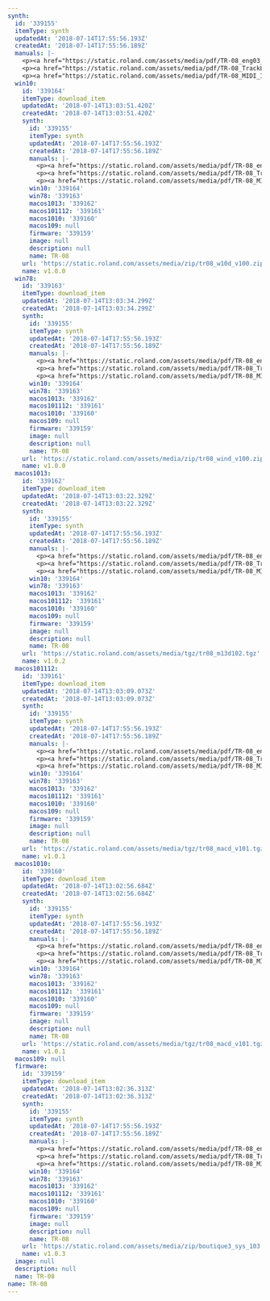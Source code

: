```yaml
---
synth:
  id: '339155'
  itemType: synth
  updatedAt: '2018-07-14T17:55:56.193Z'
  createdAt: '2018-07-14T17:55:56.189Z'
  manuals: |-
    <p><a href="https://static.roland.com/assets/media/pdf/TR-08_eng03_W.pdf">Owner's manual</a></p>
    <p><a href="https://static.roland.com/assets/media/pdf/TR-08_TrackList_eng01_W.pdf">Preset track list</a></p>
    <p><a href="https://static.roland.com/assets/media/pdf/TR-08_MIDI_Imple_Chart_eng01_W.pdf">MIDI implementation chart v1.00</a></p>
  win10:
    id: '339164'
    itemType: download_item
    updatedAt: '2018-07-14T13:03:51.420Z'
    createdAt: '2018-07-14T13:03:51.420Z'
    synth:
      id: '339155'
      itemType: synth
      updatedAt: '2018-07-14T17:55:56.193Z'
      createdAt: '2018-07-14T17:55:56.189Z'
      manuals: |-
        <p><a href="https://static.roland.com/assets/media/pdf/TR-08_eng03_W.pdf">Owner's manual</a></p>
        <p><a href="https://static.roland.com/assets/media/pdf/TR-08_TrackList_eng01_W.pdf">Preset track list</a></p>
        <p><a href="https://static.roland.com/assets/media/pdf/TR-08_MIDI_Imple_Chart_eng01_W.pdf">MIDI implementation chart v1.00</a></p>
      win10: '339164'
      win78: '339163'
      macos1013: '339162'
      macos101112: '339161'
      macos1010: '339160'
      macos109: null
      firmware: '339159'
      image: null
      description: null
      name: TR-08
    url: 'https://static.roland.com/assets/media/zip/tr08_w10d_v100.zip'
    name: v1.0.0
  win78:
    id: '339163'
    itemType: download_item
    updatedAt: '2018-07-14T13:03:34.299Z'
    createdAt: '2018-07-14T13:03:34.299Z'
    synth:
      id: '339155'
      itemType: synth
      updatedAt: '2018-07-14T17:55:56.193Z'
      createdAt: '2018-07-14T17:55:56.189Z'
      manuals: |-
        <p><a href="https://static.roland.com/assets/media/pdf/TR-08_eng03_W.pdf">Owner's manual</a></p>
        <p><a href="https://static.roland.com/assets/media/pdf/TR-08_TrackList_eng01_W.pdf">Preset track list</a></p>
        <p><a href="https://static.roland.com/assets/media/pdf/TR-08_MIDI_Imple_Chart_eng01_W.pdf">MIDI implementation chart v1.00</a></p>
      win10: '339164'
      win78: '339163'
      macos1013: '339162'
      macos101112: '339161'
      macos1010: '339160'
      macos109: null
      firmware: '339159'
      image: null
      description: null
      name: TR-08
    url: 'https://static.roland.com/assets/media/zip/tr08_wind_v100.zip'
    name: v1.0.0
  macos1013:
    id: '339162'
    itemType: download_item
    updatedAt: '2018-07-14T13:03:22.329Z'
    createdAt: '2018-07-14T13:03:22.329Z'
    synth:
      id: '339155'
      itemType: synth
      updatedAt: '2018-07-14T17:55:56.193Z'
      createdAt: '2018-07-14T17:55:56.189Z'
      manuals: |-
        <p><a href="https://static.roland.com/assets/media/pdf/TR-08_eng03_W.pdf">Owner's manual</a></p>
        <p><a href="https://static.roland.com/assets/media/pdf/TR-08_TrackList_eng01_W.pdf">Preset track list</a></p>
        <p><a href="https://static.roland.com/assets/media/pdf/TR-08_MIDI_Imple_Chart_eng01_W.pdf">MIDI implementation chart v1.00</a></p>
      win10: '339164'
      win78: '339163'
      macos1013: '339162'
      macos101112: '339161'
      macos1010: '339160'
      macos109: null
      firmware: '339159'
      image: null
      description: null
      name: TR-08
    url: 'https://static.roland.com/assets/media/tgz/tr08_m13d102.tgz'
    name: v1.0.2
  macos101112:
    id: '339161'
    itemType: download_item
    updatedAt: '2018-07-14T13:03:09.073Z'
    createdAt: '2018-07-14T13:03:09.073Z'
    synth:
      id: '339155'
      itemType: synth
      updatedAt: '2018-07-14T17:55:56.193Z'
      createdAt: '2018-07-14T17:55:56.189Z'
      manuals: |-
        <p><a href="https://static.roland.com/assets/media/pdf/TR-08_eng03_W.pdf">Owner's manual</a></p>
        <p><a href="https://static.roland.com/assets/media/pdf/TR-08_TrackList_eng01_W.pdf">Preset track list</a></p>
        <p><a href="https://static.roland.com/assets/media/pdf/TR-08_MIDI_Imple_Chart_eng01_W.pdf">MIDI implementation chart v1.00</a></p>
      win10: '339164'
      win78: '339163'
      macos1013: '339162'
      macos101112: '339161'
      macos1010: '339160'
      macos109: null
      firmware: '339159'
      image: null
      description: null
      name: TR-08
    url: 'https://static.roland.com/assets/media/tgz/tr08_macd_v101.tgz'
    name: v1.0.1
  macos1010:
    id: '339160'
    itemType: download_item
    updatedAt: '2018-07-14T13:02:56.684Z'
    createdAt: '2018-07-14T13:02:56.684Z'
    synth:
      id: '339155'
      itemType: synth
      updatedAt: '2018-07-14T17:55:56.193Z'
      createdAt: '2018-07-14T17:55:56.189Z'
      manuals: |-
        <p><a href="https://static.roland.com/assets/media/pdf/TR-08_eng03_W.pdf">Owner's manual</a></p>
        <p><a href="https://static.roland.com/assets/media/pdf/TR-08_TrackList_eng01_W.pdf">Preset track list</a></p>
        <p><a href="https://static.roland.com/assets/media/pdf/TR-08_MIDI_Imple_Chart_eng01_W.pdf">MIDI implementation chart v1.00</a></p>
      win10: '339164'
      win78: '339163'
      macos1013: '339162'
      macos101112: '339161'
      macos1010: '339160'
      macos109: null
      firmware: '339159'
      image: null
      description: null
      name: TR-08
    url: 'https://static.roland.com/assets/media/tgz/tr08_macd_v101.tgz'
    name: v1.0.1
  macos109: null
  firmware:
    id: '339159'
    itemType: download_item
    updatedAt: '2018-07-14T13:02:36.313Z'
    createdAt: '2018-07-14T13:02:36.313Z'
    synth:
      id: '339155'
      itemType: synth
      updatedAt: '2018-07-14T17:55:56.193Z'
      createdAt: '2018-07-14T17:55:56.189Z'
      manuals: |-
        <p><a href="https://static.roland.com/assets/media/pdf/TR-08_eng03_W.pdf">Owner's manual</a></p>
        <p><a href="https://static.roland.com/assets/media/pdf/TR-08_TrackList_eng01_W.pdf">Preset track list</a></p>
        <p><a href="https://static.roland.com/assets/media/pdf/TR-08_MIDI_Imple_Chart_eng01_W.pdf">MIDI implementation chart v1.00</a></p>
      win10: '339164'
      win78: '339163'
      macos1013: '339162'
      macos101112: '339161'
      macos1010: '339160'
      macos109: null
      firmware: '339159'
      image: null
      description: null
      name: TR-08
    url: 'https://static.roland.com/assets/media/zip/boutique3_sys_103.zip'
    name: v1.0.3
  image: null
  description: null
  name: TR-08
name: TR-08
---
```


